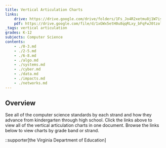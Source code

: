 ```yaml
---
title: Vertical Articulation Charts
links:
    drive: https://drive.google.com/drive/folders/1Fs_Jo4R2xetmu8j1W7isyDUHrM14Y682
    pdf: https://drive.google.com/file/d/1xGWx5etH0u8qqRLxy_bFqFwJ0tzolItW/view?usp=drive_link
_tags: vertical articulation
grades: K-12
subjects: Computer Science
contents:
    - ./0-3.md
    - ./2-5.md
    - ./6-8.md
    - ./algo.md
    - ./systems.md
    - ./cyber.md
    - ./data.md
    - ./impacts.md
    - ./networks.md
---
```


## Overview

See all of the computer science standards by each strand and how they advance from kindergarten through high school. Click the links above to view all of the vertical articulation charts in one document. Browse the links below to view charts by grade band or strand.

::supporter[the Virginia Department of Education]